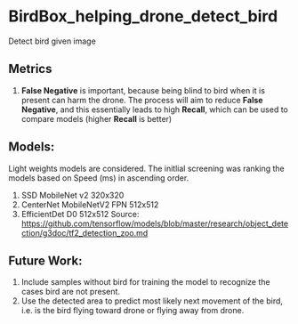 # BirdBox_helping_drone_detect_bird
Detect bird given image 

## Metrics
1. __False Negative__ is important, because being blind to bird when it is present can harm the drone. The process will aim to reduce __False Negative__, and this essentially leads to high __Recall__, which can be used to compare models (higher __Recall__ is better)

## Models:
Light weights models are considered. The initlial screening was ranking the models based on Speed (ms) in ascending order.
1. SSD MobileNet v2 320x320
2. CenterNet MobileNetV2 FPN 512x512
3. EfficientDet D0 512x512
Source: https://github.com/tensorflow/models/blob/master/research/object_detection/g3doc/tf2_detection_zoo.md
 
## Future Work:
1. Include samples without bird for training the model to recognize the cases bird are not present.
2. Use the detected area to predict most likely next movement of the bird, i.e. is the bird flying toward drone or flying away from drone.
